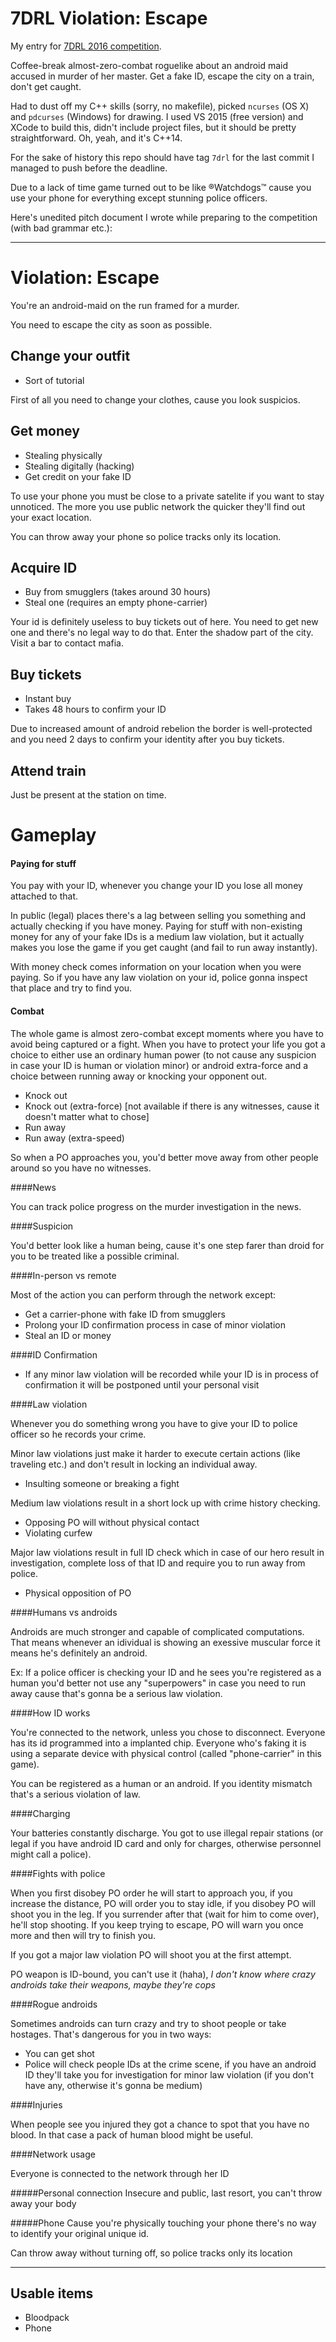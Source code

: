 # 7DRL Violation: Escape

My entry for [7DRL 2016 competition](http://7drl.org).

Coffee-break almost-zero-combat roguelike about an android maid accused in murder of her master. Get a fake ID, escape the city on a train, don't get caught.

Had to dust off my C++ skills (sorry, no makefile), picked `ncurses` (OS X) and `pdcurses` (Windows) for drawing. I used VS 2015 (free version) and XCode to build this, didn't include project files, but it should be pretty straightforward. Oh, yeah, and it's C++14.

For the sake of history this repo should have tag `7drl` for the last commit I managed to push before the deadline.

Due to a lack of time game turned out to be like ®Watchdogs™ cause you use your phone for everything except stunning police officers.

Here's unedited pitch document I wrote while preparing to the competition (with bad grammar etc.):

---

Violation: Escape
===

You're an android-maid on the run framed for a murder.

You need to escape the city as soon as possible.

Change your outfit
---

- Sort of tutorial

First of all you need to change your clothes, cause you look suspicios.

Get money
---

- Stealing physically
- Stealing digitally (hacking)
- Get credit on your fake ID

To use your phone you must be close to a private satelite if you want to stay unnoticed. The more you use public network the quicker they'll find out your exact location.

You can throw away your phone so police tracks only its location.

Acquire ID
---

- Buy from smugglers (takes around 30 hours)
- Steal one (requires an empty phone-carrier)

Your id is definitely useless to buy tickets out of here. You need to get new one and there's no legal way to do that. Enter the shadow part of the city. Visit a bar to contact mafia.

Buy tickets
---

- Instant buy
- Takes 48 hours to confirm your ID

Due to increased amount of android rebelion the border is well-protected and you need 2 days to confirm your identity after you buy tickets.

Attend train
---

Just be present at the station on time.


Gameplay
===

#### Paying for stuff

You pay with your ID, whenever you change your ID you lose all money attached to that.

In public (legal) places there's a lag between selling you something and actually checking if you have money. Paying for stuff with non-existing money for any of your fake IDs is a medium law violation, but it actually makes you lose the game if you get caught (and fail to run away instantly).

With money check comes information on your location when you were paying. So if you have any law violation on your id, police gonna inspect that place and try to find you.

#### Combat

The whole game is almost zero-combat except moments where you have to avoid being captured or a fight. When you have to protect your life you got a choice to either use an ordinary human power (to not cause any suspicion in case your ID is human or violation minor) or android extra-force and a choice between running away or knocking your opponent out.

- Knock out
- Knock out (extra-force) [not available if there is any witnesses, cause it doesn't matter what to chose]
- Run away
- Run away (extra-speed)

So when a PO approaches you, you'd better move away from other people around so you have no witnesses.

####News

You can track police progress on the murder investigation in the news.

####Suspicion

You'd better look like a human being, cause it's one step farer than droid for you to be treated like a possible criminal.

####In-person vs remote

Most of the action you can perform through the network except:

- Get a carrier-phone with fake ID from smugglers
- Prolong your ID confirmation process in case of minor violation
- Steal an ID or money

####ID Confirmation

- If any minor law violation will be recorded while your ID is in process of confirmation it will be postponed until your personal visit

####Law violation

Whenever you do something wrong you have to give your ID to police officer so he records your crime.

Minor law violations just make it harder to execute certain actions (like traveling etc.) and don't result in locking an individual away.

- Insulting someone or breaking a fight

Medium law violations result in a short lock up with crime history checking.

- Opposing PO will without physical contact
- Violating curfew

Major law violations result in full ID check which in case of our hero result in investigation, complete loss of that ID and require you to run away from police.

- Physical opposition of PO

####Humans vs androids

Androids are much stronger and capable of complicated computations. That means whenever an idividual is showing an exessive muscular force it means he's definitely an android.

Ex: If a police officer is checking your ID and he sees you're registered as a human you'd better not use any "superpowers" in case you need to run away cause that's gonna be a serious law violation.

####How ID works

You're connected to the network, unless you chose to disconnect. Everyone has its id programmed into a implanted chip. Everyone who's faking it is using a separate device with physical control (called "phone-carrier" in this game).

You can be registered as a human or an android. If you identity mismatch that's a serious violation of law.

####Charging

Your batteries constantly discharge. You got to use illegal repair stations (or legal if you have android ID card and only for charges, otherwise personnel might call a police).

####Fights with police

When you first disobey PO order he will start to approach you, if you increase the distance, PO will order you to stay idle, if you disobey PO will shoot you in the leg. If you surrender after that (wait for him to come over), he'll stop shooting. If you keep trying to escape, PO will warn you once more and then will try to finish you.

If you got a major law violation PO will shoot you at the first attempt.

PO weapon is ID-bound, you can't use it (haha), *I don't know where crazy androids take their weapons, maybe they're cops*

####Rogue androids

Sometimes androids can turn crazy and try to shoot people or take hostages. That's dangerous for you in two ways:

- You can get shot
- Police will check people IDs at the crime scene, if you have an android ID they'll take you for investigation for minor law violation (if you don't have any, otherwise it's gonna be medium)

####Injuries

When people see you injured they got a chance to spot that you have no blood. In that case a pack of human blood might be useful.

####Network usage

Everyone is connected to the network through her ID

#####Personal connection
Insecure and public, last resort, you can't throw away your body

#####Phone
Cause you're physically touching your phone there's no way to identify your original unique id.

Can throw away without turning off, so police tracks only its location


---

Usable items
---

- Bloodpack
- Phone